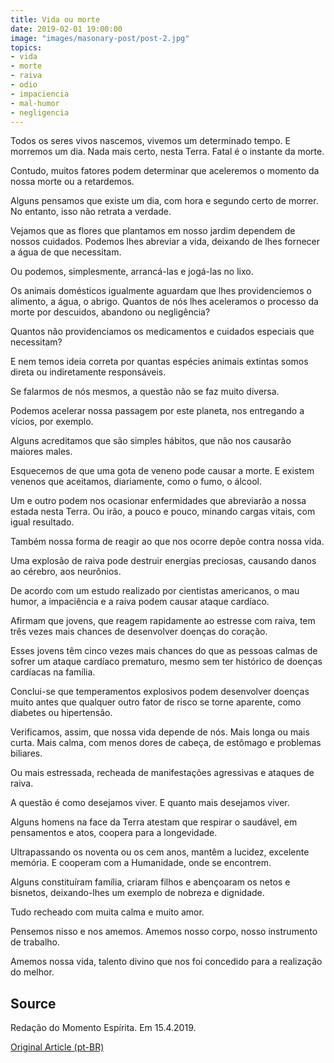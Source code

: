 ```yaml
---
title: Vida ou morte
date: 2019-02-01 19:00:00
image: "images/masonary-post/post-2.jpg"
topics: 
- vida
- morte
- raiva
- odio
- impaciencia
- mal-humor
- negligencia
---
```


Todos os seres vivos nascemos, vivemos um determinado tempo. E morremos um dia.
Nada mais certo, nesta Terra. Fatal é o instante da morte.

Contudo, muitos fatores podem determinar que aceleremos o momento da nossa
morte ou a retardemos.

Alguns pensamos que existe um dia, com hora e segundo certo de morrer. No
entanto, isso não retrata a verdade.

Vejamos que as flores que plantamos em nosso jardim dependem de nossos
cuidados. Podemos lhes abreviar a vida, deixando de lhes fornecer a água de que
necessitam.

Ou podemos, simplesmente, arrancá-las e jogá-las no lixo.

Os animais domésticos igualmente aguardam que lhes providenciemos o alimento, a
água, o abrigo. Quantos de nós lhes aceleramos o processo da morte por
descuidos, abandono ou negligência?

Quantos não providenciamos os medicamentos e cuidados especiais que necessitam?

E nem temos ideia correta por quantas espécies animais extintas somos direta ou
indiretamente responsáveis.

Se falarmos de nós mesmos, a questão não se faz muito diversa.

Podemos acelerar nossa passagem por este planeta, nos entregando a vícios, por
exemplo.

Alguns acreditamos que são simples hábitos, que não nos causarão maiores males.

Esquecemos de que uma gota de veneno pode causar a morte. E existem venenos que
aceitamos, diariamente, como o fumo, o álcool.

Um e outro podem nos ocasionar enfermidades que abreviarão a nossa estada nesta
Terra. Ou irão, a pouco e pouco, minando cargas vitais, com igual resultado.

Também nossa forma de reagir ao que nos ocorre depõe contra nossa vida.

Uma explosão de raiva pode destruir energias preciosas, causando danos ao
cérebro, aos neurônios.

De acordo com um estudo realizado por cientistas americanos, o mau humor, a
impaciência e a raiva podem causar ataque cardíaco.

Afirmam que jovens, que reagem rapidamente ao estresse com raiva, tem três
vezes mais chances de desenvolver doenças do coração.

Esses jovens têm cinco vezes mais chances do que as pessoas calmas de sofrer um
ataque cardíaco prematuro, mesmo sem ter histórico de doenças cardíacas na
família.

Conclui-se que temperamentos explosivos podem desenvolver doenças muito antes
que qualquer outro fator de risco se torne aparente, como diabetes ou
hipertensão.

Verificamos, assim, que nossa vida depende de nós. Mais longa ou mais curta.
Mais calma, com menos dores de cabeça, de estômago e problemas biliares.

Ou mais estressada, recheada de manifestações agressivas e ataques de raiva.

A questão é como desejamos viver. E quanto mais desejamos viver.

Alguns homens na face da Terra atestam que respirar o saudável, em pensamentos
e atos, coopera para a longevidade.

Ultrapassando os noventa ou os cem anos, mantêm a lucidez, excelente memória. E
cooperam com a Humanidade, onde se encontrem.

Alguns constituíram família, criaram filhos e abençoaram os netos e bisnetos,
deixando-lhes um exemplo de nobreza e dignidade.

Tudo recheado com muita calma e muito amor.

Pensemos nisso e nos amemos. Amemos nosso corpo, nosso instrumento de trabalho.

Amemos nossa vida, talento divino que nos foi concedido para a realização do
melhor.

## Source
Redação do Momento Espírita.
Em 15.4.2019.



[Original Article (pt-BR)](http://www.momento.com.br/pt/ler_texto.php?id=5716)


